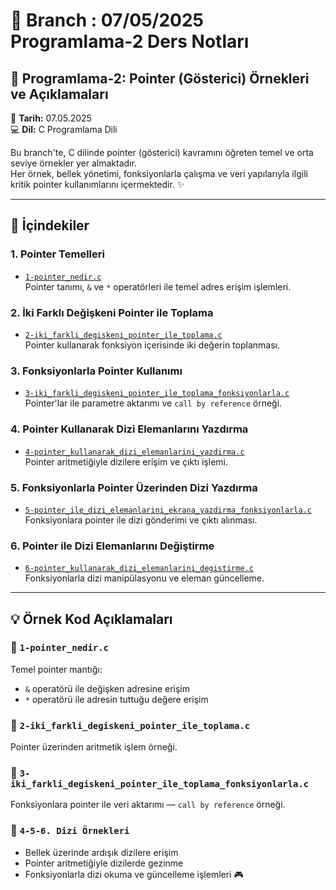# 🌱 Branch : 07/05/2025 Programlama-2 Ders Notları

## 📘 Programlama-2: Pointer (Gösterici) Örnekleri ve Açıklamaları  
📅 **Tarih:** 07.05.2025  
💻 **Dil:** C Programlama Dili  

Bu branch'te, C dilinde pointer (gösterici) kavramını öğreten temel ve orta seviye örnekler yer almaktadır.  
Her örnek, bellek yönetimi, fonksiyonlarla çalışma ve veri yapılarıyla ilgili kritik pointer kullanımlarını içermektedir. ✨  

---

## 📂 İçindekiler

### 1. Pointer Temelleri
- [`1-pointer_nedir.c`](./1-pointer_nedir.c)  
  Pointer tanımı, `&` ve `*` operatörleri ile temel adres erişim işlemleri.

### 2. İki Farklı Değişkeni Pointer ile Toplama
- [`2-iki_farkli_degiskeni_pointer_ile_toplama.c`](./2-iki_farkli_degiskeni_pointer_ile_toplama.c)  
  Pointer kullanarak fonksiyon içerisinde iki değerin toplanması.

### 3. Fonksiyonlarla Pointer Kullanımı
- [`3-iki_farkli_degiskeni_pointer_ile_toplama_fonksiyonlarla.c`](./3-iki_farkli_degiskeni_pointer_ile_toplama_fonksiyonlarla.c)  
  Pointer'lar ile parametre aktarımı ve `call by reference` örneği.

### 4. Pointer Kullanarak Dizi Elemanlarını Yazdırma
- [`4-pointer_kullanarak_dizi_elemanlarini_yazdirma.c`](./4-pointer_kullanarak_dizi_elemanlarini_yazdirma.c)  
  Pointer aritmetiğiyle dizilere erişim ve çıktı işlemi.

### 5. Fonksiyonlarla Pointer Üzerinden Dizi Yazdırma
- [`5-pointer_ile_dizi_elemanlarini_ekrana_yazdirma_fonksiyonlarla.c`](./5-pointer_ile_dizi_elemanlarini_ekrana_yazdirma_fonksiyonlarla.c)  
  Fonksiyonlara pointer ile dizi gönderimi ve çıktı alınması.

### 6. Pointer ile Dizi Elemanlarını Değiştirme
- [`6-pointer_kullanarak_dizi_elemanlarini_degistirme.c`](./6-pointer_kullanarak_dizi_elemanlarini_degistirme.c)  
  Fonksiyonlarla dizi manipülasyonu ve eleman güncelleme.

---

## 💡 Örnek Kod Açıklamaları

### 🔹 `1-pointer_nedir.c`  
Temel pointer mantığı:  
- `&` operatörü ile değişken adresine erişim  
- `*` operatörü ile adresin tuttuğu değere erişim  

### 🔹 `2-iki_farkli_degiskeni_pointer_ile_toplama.c`  
Pointer üzerinden aritmetik işlem örneği.

### 🔹 `3-iki_farkli_degiskeni_pointer_ile_toplama_fonksiyonlarla.c`  
Fonksiyonlara pointer ile veri aktarımı — `call by reference` örneği.

### 🔹 `4-5-6. Dizi Örnekleri`  
- Bellek üzerinde ardışık dizilere erişim  
- Pointer aritmetiğiyle dizilerde gezinme  
- Fonksiyonlarla dizi okuma ve güncelleme işlemleri 🎮



